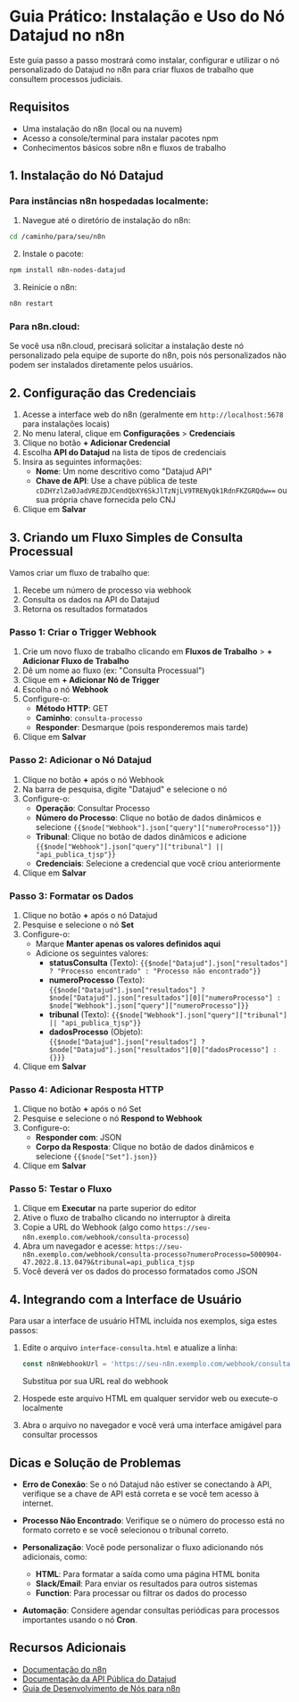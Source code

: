 # Guia Prático: Instalação e Uso do Nó Datajud no n8n

Este guia passo a passo mostrará como instalar, configurar e utilizar o nó personalizado do Datajud no n8n para criar fluxos de trabalho que consultem processos judiciais.

## Requisitos

- Uma instalação do n8n (local ou na nuvem)
- Acesso a console/terminal para instalar pacotes npm
- Conhecimentos básicos sobre n8n e fluxos de trabalho

## 1. Instalação do Nó Datajud

### Para instâncias n8n hospedadas localmente:

1. Navegue até o diretório de instalação do n8n:

```bash
cd /caminho/para/seu/n8n
```

2. Instale o pacote:

```bash
npm install n8n-nodes-datajud
```

3. Reinicie o n8n:

```bash
n8n restart
```

### Para n8n.cloud:

Se você usa n8n.cloud, precisará solicitar a instalação deste nó personalizado pela equipe de suporte do n8n, pois nós personalizados não podem ser instalados diretamente pelos usuários.

## 2. Configuração das Credenciais

1. Acesse a interface web do n8n (geralmente em `http://localhost:5678` para instalações locais)
2. No menu lateral, clique em **Configurações** > **Credenciais**
3. Clique no botão **+ Adicionar Credencial**
4. Escolha **API do Datajud** na lista de tipos de credenciais
5. Insira as seguintes informações:
   - **Nome**: Um nome descritivo como "Datajud API"
   - **Chave de API**: Use a chave pública de teste `cDZHYzlZa0JadVREZDJCendQbXY6SkJlTzNjLV9TRENyQk1RdnFKZGRQdw==` ou sua própria chave fornecida pelo CNJ
6. Clique em **Salvar**

## 3. Criando um Fluxo Simples de Consulta Processual

Vamos criar um fluxo de trabalho que:
1. Recebe um número de processo via webhook
2. Consulta os dados na API do Datajud
3. Retorna os resultados formatados

### Passo 1: Criar o Trigger Webhook

1. Crie um novo fluxo de trabalho clicando em **Fluxos de Trabalho** > **+ Adicionar Fluxo de Trabalho**
2. Dê um nome ao fluxo (ex: "Consulta Processual")
3. Clique em **+ Adicionar Nó de Trigger**
4. Escolha o nó **Webhook**
5. Configure-o:
   - **Método HTTP**: GET
   - **Caminho**: `consulta-processo`
   - **Responder**: Desmarque (pois responderemos mais tarde)
6. Clique em **Salvar**

### Passo 2: Adicionar o Nó Datajud

1. Clique no botão **+** após o nó Webhook
2. Na barra de pesquisa, digite "Datajud" e selecione o nó
3. Configure-o:
   - **Operação**: Consultar Processo
   - **Número do Processo**: Clique no botão de dados dinâmicos e selecione `{{$node["Webhook"].json["query"]["numeroProcesso"]}}`
   - **Tribunal**: Clique no botão de dados dinâmicos e adicione `{{$node["Webhook"].json["query"]["tribunal"] || "api_publica_tjsp"}}`
   - **Credenciais**: Selecione a credencial que você criou anteriormente
4. Clique em **Salvar**

### Passo 3: Formatar os Dados

1. Clique no botão **+** após o nó Datajud
2. Pesquise e selecione o nó **Set**
3. Configure-o:
   - Marque **Manter apenas os valores definidos aqui**
   - Adicione os seguintes valores:
     - **statusConsulta** (Texto): `{{$node["Datajud"].json["resultados"] ? "Processo encontrado" : "Processo não encontrado"}}`
     - **numeroProcesso** (Texto): `{{$node["Datajud"].json["resultados"] ? $node["Datajud"].json["resultados"][0]["numeroProcesso"] : $node["Webhook"].json["query"]["numeroProcesso"]}}`
     - **tribunal** (Texto): `{{$node["Webhook"].json["query"]["tribunal"] || "api_publica_tjsp"}}`
     - **dadosProcesso** (Objeto): `{{$node["Datajud"].json["resultados"] ? $node["Datajud"].json["resultados"][0]["dadosProcesso"] : {}}}`
4. Clique em **Salvar**

### Passo 4: Adicionar Resposta HTTP

1. Clique no botão **+** após o nó Set
2. Pesquise e selecione o nó **Respond to Webhook**
3. Configure-o:
   - **Responder com**: JSON
   - **Corpo da Resposta**: Clique no botão de dados dinâmicos e selecione `{{$node["Set"].json}}`
4. Clique em **Salvar**

### Passo 5: Testar o Fluxo

1. Clique em **Executar** na parte superior do editor
2. Ative o fluxo de trabalho clicando no interruptor à direita
3. Copie a URL do Webhook (algo como `https://seu-n8n.exemplo.com/webhook/consulta-processo`)
4. Abra um navegador e acesse: `https://seu-n8n.exemplo.com/webhook/consulta-processo?numeroProcesso=5000904-47.2022.8.13.0479&tribunal=api_publica_tjsp`
5. Você deverá ver os dados do processo formatados como JSON

## 4. Integrando com a Interface de Usuário

Para usar a interface de usuário HTML incluída nos exemplos, siga estes passos:

1. Edite o arquivo `interface-consulta.html` e atualize a linha:
   ```javascript
   const n8nWebhookUrl = 'https://seu-n8n.exemplo.com/webhook/consulta-processo';
   ```
   Substitua por sua URL real do webhook

2. Hospede este arquivo HTML em qualquer servidor web ou execute-o localmente

3. Abra o arquivo no navegador e você verá uma interface amigável para consultar processos

## Dicas e Solução de Problemas

- **Erro de Conexão**: Se o nó Datajud não estiver se conectando à API, verifique se a chave de API está correta e se você tem acesso à internet.

- **Processo Não Encontrado**: Verifique se o número do processo está no formato correto e se você selecionou o tribunal correto.

- **Personalização**: Você pode personalizar o fluxo adicionando nós adicionais, como:
  - **HTML**: Para formatar a saída como uma página HTML bonita
  - **Slack/Email**: Para enviar os resultados para outros sistemas
  - **Function**: Para processar ou filtrar os dados do processo

- **Automação**: Considere agendar consultas periódicas para processos importantes usando o nó **Cron**.

## Recursos Adicionais

- [Documentação do n8n](https://docs.n8n.io/)
- [Documentação da API Pública do Datajud](https://datajud-wiki.cnj.jus.br/api-publica/acesso)
- [Guia de Desenvolvimento de Nós para n8n](https://docs.n8n.io/integrations/creating-nodes/) 